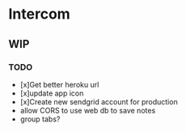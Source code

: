 # Intercom

## WIP

### TODO

- [x]Get better heroku url
- [x]update app icon
- [x]Create new sendgrid account for production
- allow CORS to use web db to save notes
- group tabs?
